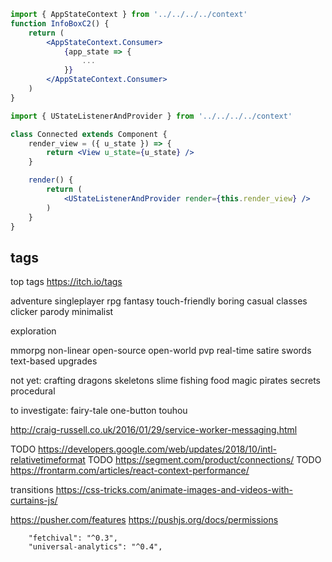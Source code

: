 ```jsx
import { AppStateContext } from '../../../../context'
function InfoBoxC2() {
	return (
		<AppStateContext.Consumer>
			{app_state => {
				...
			}}
		</AppStateContext.Consumer>
	)
}

import { UStateListenerAndProvider } from '../../../../context'

class Connected extends Component {
	render_view = ({ u_state }) => {
		return <View u_state={u_state} />
	}

	render() {
		return (
			<UStateListenerAndProvider render={this.render_view} />
		)
	}
}
```


## tags
top tags https://itch.io/tags

adventure
singleplayer
rpg
fantasy
touch-friendly
boring
casual
classes
clicker
parody
minimalist

exploration


mmorpg
non-linear
open-source
open-world
pvp
real-time
satire
swords
text-based
upgrades

not yet:
crafting
dragons
skeletons
slime
fishing
food
magic
pirates
secrets
procedural

to investigate:
fairy-tale
one-button
touhou



http://craig-russell.co.uk/2016/01/29/service-worker-messaging.html

TODO https://developers.google.com/web/updates/2018/10/intl-relativetimeformat
TODO https://segment.com/product/connections/
TODO https://frontarm.com/articles/react-context-performance/

transitions https://css-tricks.com/animate-images-and-videos-with-curtains-js/

https://pusher.com/features
https://pushjs.org/docs/permissions



		"fetchival": "^0.3",
		"universal-analytics": "^0.4",
